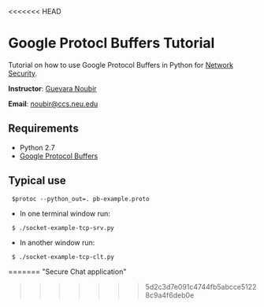 <<<<<<< HEAD
# Google Protocl Buffers Tutorial


Tutorial on how to use Google Protocol Buffers in Python for
  [Network Security](http://www.ccs.neu.edu/home/noubir/Courses/CS6740/S17/).

  **Instructor**: [Guevara Noubir](http://www.ccs.neu.edu/home/noubir)

  **Email**: noubir@ccs.neu.edu


## Requirements

 * Python 2.7
 * [Google Protocol Buffers](https://developers.google.com/protocol-buffers/docs/tutorials)

## Typical use

```
 $protoc --python_out=. pb-example.proto
```

 * In one terminal window run:
```
 $ ./socket-example-tcp-srv.py 
```
 * In another window run:
```
 $ ./socket-example-tcp-clt.py 
```

=======
"Secure Chat application" 
>>>>>>> 5d2c3d7e091c4744fb5abcce51228c9a4f6deb0e
